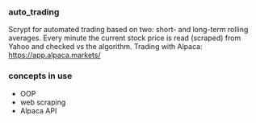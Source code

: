 ### auto_trading
Scrypt for automated trading based on two: short- and long-term rolling averages. 
Every minute the current stock price is read (scraped) from Yahoo and checked vs the algorithm. 
Trading with Alpaca: https://app.alpaca.markets/

### concepts in use
* OOP
* web scraping
* Alpaca API

